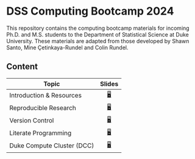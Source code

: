 # DSS Computing Bootcamp 2024

This repository contains the computing bootcamp materials for incoming
Ph.D. and M.S. students to the Department of Statistical Science at
Duke University. These materials are adapted from those developed by Shawn Santo,
Mine Çetinkaya-Rundel and Colin Rundel.

## Content

| Topic                           | Slides                                                           |
|---------------------------------|:----------------------------------------------------------------:|
| Introduction & Resources        | [:desktop_computer:](https://dukestatsci.github.io/computing_bootcamp_2024/slides/01_introduction_and_resources.html) |
| Reproducible Research         | [:desktop_computer:](https://dukestatsci.github.io/computing_bootcamp_2024/slides/02_reproducible_research.html) |
| Version Control | [:desktop_computer:](https://dukestatsci.github.io/computing_bootcamp_2024/slides/03_version_control.html) |
| Literate Programming | [:desktop_computer:](https://dukestatsci.github.io/computing_bootcamp_2024/slides/04_literate_programming.html)  | 
| Duke Compute Cluster (DCC)               | [:desktop_computer:](https://dukestatsci.github.io/computing_bootcamp_2024/slides/05_dcc.html)            |

